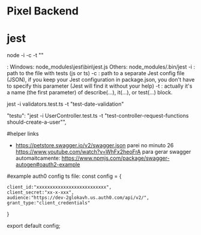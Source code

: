 # Pixel Backend


# jest 
node <path-to-jest> -i <your-test-file> -c <jest-config> -t "<test-block-name>"

<path-to-jest>:
Windows: node_modules\jest\bin\jest.js
Others: node_modules/.bin/jest
-i <you-test-file>: path to the file with tests (js or ts)
-c <jest-config>: path to a separate Jest config file (JSON), if you keep your Jest configuration in package.json, you don't have to specify this parameter (Jest will find it without your help)
-t <the-name-of-test-block>: actually it's a name (the first parameter) of describe(...), it(...), or test(...) block.

jest -i validators.test.ts -t "test-date-validation"

"testu": "jest -i UserController.test.ts -t \"test-controller-request-functions should-create-a-user\"",

#helper links
- https://petstore.swagger.io/v2/swagger.json
parei no minuto 26 https://www.youtube.com/watch?v=WhFx2heoFrA
para gerar swagger automaitcamente: https://www.npmjs.com/package/swagger-autogen#oauth2-example


#example auth0 config ts file:
const config = {
    
    client_id:"xxxxxxxxxxxxxxxxxxxxxxxxxx",
    client_secret:"xx-x-xxx",
    audience:"https://dev-2glokavh.us.auth0.com/api/v2/",
    grant_type:"client_credentials"
    
}

export default config;